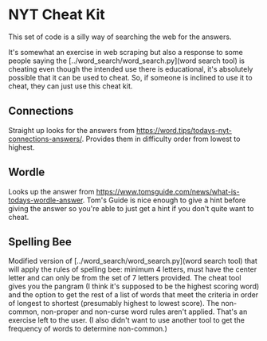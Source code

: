 # NYT Cheat Kit

This set of code is a silly way of searching the web for the answers.

It's somewhat an exercise in web scraping but also a response to some people 
saying the [../word_search/word_search.py](word search tool) is cheating even 
though the intended use there is educational, it's absolutely possible that it 
can be used to cheat. So, if someone is inclined to use it to cheat, they can 
just use this cheat kit.

## Connections

Straight up looks for the answers from https://word.tips/todays-nyt-connections-answers/.
Provides them in difficulty order from lowest to highest.

## Wordle

Looks up the answer from https://www.tomsguide.com/news/what-is-todays-wordle-answer.
Tom's Guide is nice enough to give a hint before giving the answer so you're able to 
just get a hint if you don't quite want to cheat.

## Spelling Bee

Modified version of [../word_search/word_search.py](word search tool) that will apply 
the rules of spelling bee: minimum 4 letters, must have the center letter and can only 
be from the set of 7 letters provided. The cheat tool gives you the pangram (I think 
it's supposed to be the highest scoring word) and the option to get the rest of a list 
of words that meet the criteria in order of longest to shortest (presumably highest to 
lowest score). The non-common, non-proper and non-curse word rules aren't applied. 
That's an exercise left to the user. (I also didn't want to use another tool to get the 
frequency of words to determine non-common.)

